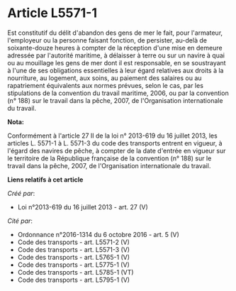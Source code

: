 # Article L5571-1

Est constitutif du délit d'abandon des gens de mer le fait, pour l'armateur, l'employeur ou la personne faisant fonction, de
persister, au-delà de soixante-douze heures à compter de la réception d'une mise en demeure adressée par l'autorité maritime,
à délaisser à terre ou sur un navire à quai ou au mouillage les gens de mer dont il est responsable, en se soustrayant à
l'une de ses obligations essentielles à leur égard relatives aux droits à la nourriture, au logement, aux soins, au paiement
des salaires ou au rapatriement équivalents aux normes prévues, selon le cas, par les stipulations de la convention du
travail maritime, 2006, ou par la convention (n° 188) sur le travail dans la pêche, 2007, de l'Organisation internationale du
travail.

**Nota:**

Conformément à l'article 27 II de la loi n° 2013-619 du 16 juillet 2013,  les articles L. 5571-1 à L. 5571-3 du code des
transports entrent en vigueur, à l'égard des navires de pêche, à compter de la date d'entrée en vigueur sur le territoire de
la République française de la convention (n° 188) sur le travail dans la pêche, 2007, de l'Organisation internationale du
travail.

**Liens relatifs à cet article**

_Créé par_:

  - Loi n°2013-619 du 16 juillet 2013 - art. 27 (V)

_Cité par_:

  - Ordonnance n°2016-1314 du 6 octobre 2016 - art. 5 (V)
  - Code des transports - art. L5571-2 (V)
  - Code des transports - art. L5571-3 (V)
  - Code des transports - art. L5765-1 (V)
  - Code des transports - art. L5775-1 (V)
  - Code des transports - art. L5785-1 (VT)
  - Code des transports - art. L5795-1 (V)
